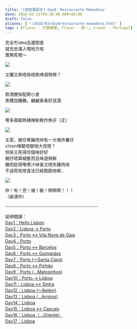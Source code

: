 ```yaml
---
title: '[抱抱葡萄牙] Day6：Restaurante Mumadona'
date: 2018-03-21T09:30:00.000+08:00
draft: false
aliases: [ "/2018/03/day6restaurante-mumadona.html" ]
tags : [flavor - 行膳積腹, flavor - 飲！, travel - Portugal]
---
```


完全冇idea去邊間食  
就去坐滿人嘅地方啦  
實無死嘅～  

[![](https://c1.staticflickr.com/5/4325/35938736915_8d03ab81b8_z.jpg)](https://c1.staticflickr.com/5/4325/35938736915_8d03ab81b8_z.jpg)

又曬又熱唔係唔飲啤酒呀嘛？  

[![](https://c1.staticflickr.com/1/799/40918849121_61a15ea69a_z.jpg)](https://c1.staticflickr.com/1/799/40918849121_61a15ea69a_z.jpg)

飲酒梗係配啲小食  
黑欖加醃豬，鹹鹹香香好送酒  

[![](https://c1.staticflickr.com/1/804/40024956325_71ddaedda0_z.jpg)](https://c1.staticflickr.com/1/804/40024956325_71ddaedda0_z.jpg)

嚟多兩碟熱辣辣新鮮炸魚仔（正）  

[![](https://c1.staticflickr.com/1/783/40918848571_17a5de6d32_z.jpg)](https://c1.staticflickr.com/1/783/40918848571_17a5de6d32_z.jpg)

主菜，蜆仔煮豬肉仲有一大堆炸薯仔  
chisin㗎駛唔駛咁大兜呀？  
但係又死得佢個味好好  
蜆仔唔算細隻而且味道夠鮮  
豬肉腍得嚟煮汁味香又唔失豬肉味  
不過死啦咁食法已經飽飽地喇...  

[![](https://c1.staticflickr.com/5/4775/40210200614_ba38dd9fc3_z.jpg)](https://c1.staticflickr.com/5/4775/40210200614_ba38dd9fc3_z.jpg)

仲！有！兜！燴！飯！啊啊啊！！！  
（崩潰中）  
  
\-----------------------------------------------  
  
  
延伸閱讀：  
[Day1：Hello Lisbon](https://www.hidie.net/2017/07/day1hello-lisbon.html)  
[Day2：Lisboa → Porto](https://www.hidie.net/2017/07/day2lisboa-porto.html)  
[Day3：Porto ↔ Vila Nova de Gaia](https://www.hidie.net/2017/07/day3porto-vila-nova-de-gaia.html)  
[Day4：Porto](http://www.hidie.net/2017/07/day4porto.html)  
[Day5：Porto ↔ Barcelos](http://www.hidie.net/2017/07/day5porto-barcelos.html)  
[Day6：Porto ↔ Guimarães](http://www.hidie.net/2017/07/day6porto-guimaraes.html)  
[Day7：Porto (～Santa Clara)](http://www.hidie.net/2017/08/day7porto-santa-clara.html)  
[Day8：Porto ↔ Pinhão](http://www.hidie.net/2017/08/day8porto-pinhao.html)  
[Day9：Porto (...Matosinhos)](http://www.hidie.net/2017/08/day9porto-matosinhos.html)  
[Day10：Porto → Lisboa](http://www.hidie.net/2017/08/day10porto-lisboa.html)  
[Day11：Lisboa ↔ Sintra](http://www.hidie.net/2017/08/day11lisboa-sintra.html)  
[Day12：Lisboa (～Belém)](http://www.hidie.net/2017/08/day12lisboa-belem.html)  
[Day13：Lisboa (...Arroios)](http://www.hidie.net/2017/08/day13lisboa-arroios.html)  
[Day14：Lisboa](http://www.hidie.net/2017/08/day14lisboa.html)  
[Day15：Lisboa ↔ Cascais](http://www.hidie.net/2017/08/day15lisboa-cascais.html)  
[Day16：Lisboa（...Oriente）](http://www.hidie.net/2017/08/day16lisboaoriente.html)  
[Day17：Lisboa](http://www.hidie.net/2017/08/day17lisboa.html)